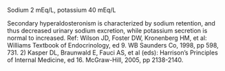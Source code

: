 Sodium 2 mEq/L, potassium 40 mEq/L

Secondary hyperaldosteronism is characterized by sodium retention, and thus decreased urinary sodium excretion, while potassium secretion is normal to increased. Ref: Wilson JD, Foster DW, Kronenberg HM, et al: Williams Textbook of Endocrinology, ed 9. WB Saunders Co, 1998, pp 598, 731. 2) Kasper DL, Braunwald E, Fauci AS, et al (eds): Harrison’s Principles of Internal Medicine, ed 16. McGraw-Hill, 2005, pp 2138-2140.